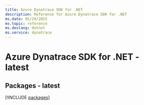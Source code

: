 ```yaml
---
title: Azure Dynatrace SDK for .NET
description: Reference for Azure Dynatrace SDK for .NET
ms.date: 05/29/2025
ms.topic: reference
ms.devlang: dotnet
ms.service: dynatrace
---
```

# Azure Dynatrace SDK for .NET - latest
## Packages - latest
[!INCLUDE [packages](dynatrace-index.md)]
